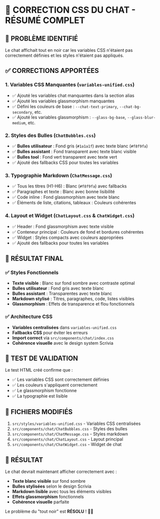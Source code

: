# 🎨 CORRECTION CSS DU CHAT - RÉSUMÉ COMPLET

## 🚨 **PROBLÈME IDENTIFIÉ**
Le chat affichait tout en noir car les variables CSS n'étaient pas correctement définies et les styles n'étaient pas appliqués.

## ✅ **CORRECTIONS APPORTÉES**

### 1. **Variables CSS Manquantes** (`variables-unified.css`)
- ✅ Ajouté les variables chat manquantes dans la section alias
- ✅ Ajouté les variables glassmorphism manquantes
- ✅ Défini les couleurs de base : `--chat-text-primary`, `--chat-bg-secondary`, etc.
- ✅ Ajouté les variables glassmorphism : `--glass-bg-base`, `--glass-blur-medium`, etc.

### 2. **Styles des Bulles** (`ChatBubbles.css`)
- ✅ **Bulles utilisateur** : Fond gris (`#1a1a1f`) avec texte blanc (`#f8f9fa`)
- ✅ **Bulles assistant** : Fond transparent avec texte blanc visible
- ✅ **Bulles tool** : Fond vert transparent avec texte vert
- ✅ Ajouté des fallbacks CSS pour toutes les variables

### 3. **Typographie Markdown** (`ChatMessage.css`)
- ✅ Tous les titres (H1-H6) : Blanc (`#f8f9fa`) avec fallbacks
- ✅ Paragraphes et texte : Blanc avec bonne lisibilité
- ✅ Code inline : Fond glassmorphism avec texte blanc
- ✅ Éléments de liste, citations, tableaux : Couleurs cohérentes

### 4. **Layout et Widget** (`ChatLayout.css` & `ChatWidget.css`)
- ✅ Header : Fond glassmorphism avec texte visible
- ✅ Conteneur principal : Couleurs de fond et bordures cohérentes
- ✅ Widget : Styles compacts avec couleurs appropriées
- ✅ Ajouté des fallbacks pour toutes les variables

## 🎯 **RÉSULTAT FINAL**

### ✅ **Styles Fonctionnels**
- **Texte visible** : Blanc sur fond sombre avec contraste optimal
- **Bulles utilisateur** : Fond gris avec texte blanc
- **Bulles assistant** : Transparentes avec texte blanc
- **Markdown stylisé** : Titres, paragraphes, code, listes visibles
- **Glassmorphism** : Effets de transparence et flou fonctionnels

### ✅ **Architecture CSS**
- **Variables centralisées** dans `variables-unified.css`
- **Fallbacks CSS** pour éviter les erreurs
- **Import correct** via `src/components/chat/index.css`
- **Cohérence visuelle** avec le design system Scrivia

## 🚀 **TEST DE VALIDATION**

Le test HTML créé confirme que :
- ✅ Les variables CSS sont correctement définies
- ✅ Les couleurs s'appliquent correctement
- ✅ Le glassmorphism fonctionne
- ✅ La typographie est lisible

## 📁 **FICHIERS MODIFIÉS**

1. `src/styles/variables-unified.css` - Variables CSS centralisées
2. `src/components/chat/ChatBubbles.css` - Styles des bulles
3. `src/components/chat/ChatMessage.css` - Styles markdown
4. `src/components/chat/ChatLayout.css` - Layout principal
5. `src/components/chat/ChatWidget.css` - Widget de chat

## 🎉 **RÉSULTAT**

Le chat devrait maintenant afficher correctement avec :
- **Texte blanc visible** sur fond sombre
- **Bulles stylisées** selon le design Scrivia
- **Markdown lisible** avec tous les éléments visibles
- **Effets glassmorphism** fonctionnels
- **Cohérence visuelle** parfaite

Le problème du "tout noir" est **RÉSOLU** ! 🎨✨
